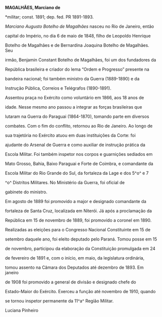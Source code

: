**MAGALHÃES, Marciano de**



\*militar; const. 1891; dep. fed. PR 1891-1893.



*Marciano Augusto Botelho de Magalhães* nasceu no Rio de Janeiro, então

capital do Império, no dia 6 de maio de 1848, filho de Leopoldo Henrique

Botelho de Magalhães e de Bernardina Joaquina Botelho de Magalhães. Seu

irmão, Benjamin Constant Botelho de Magalhães, foi um dos fundadores da

República brasileira e criador do lema “Ordem e Progresso” presente na

bandeira nacional; foi também ministro da Guerra (1889-1890) e da

Instrução Pública, Correios e Telégrafos (1890-1891).



Assentou praça no Exército como voluntário em 1866, aos 18 anos de

idade. Nesse mesmo ano passou a integrar as forças brasileiras que

lutaram na Guerra do Paraguai (1864-1870), tomando parte em diversos

combates. Com o fim do conflito, retornou ao Rio de Janeiro. Ao longo de

sua trajetória no Exército atuou em duas instituições da Corte: foi

ajudante do Arsenal de Guerra e como auxiliar de instrução prática da

Escola Militar. Foi também inspetor nos corpos e guarnições sediados em

Mato Grosso, Bahia, Baixo Paraguai e Forte de Coimbra, e comandante da

Escola Militar do Rio Grande do Sul, da fortaleza da Lage e dos 5^o^ e 7

^o^ Distritos Militares. No Ministério da Guerra, foi oficial de

gabinete do ministro.



Em agosto de 1889 foi promovido a major e designado comandante da

fortaleza de Santa Cruz, localizada em Niterói. Já após a proclamação da

República em 15 de novembro de 1889, foi promovido a coronel em 1890.

Realizadas as eleições para o Congresso Nacional Constituinte em 15 de

setembro daquele ano, foi eleito deputado pelo Paraná. Tomou posse em 15

de novembro, participou da elaboração da Constituição promulgada em 24

de fevereiro de 1891 e, com o início, em maio, da legislatura ordinária,

tomou assento na Câmara dos Deputados até dezembro de 1893. Em janeiro

de 1908 foi promovido a general de divisão e designado chefe do

Estado-Maior do Exército. Exerceu a função até novembro de 1910, quando

se tornou inspetor permanente da 11^a^ Região Militar.



Luciana Pinheiro



